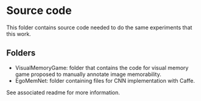 # Source code
This folder contains source code needed to do the same experiments that this work.

## Folders
* VisualMemoryGame: folder that contains the code for visual memory game proposed to manually annotate image memorability.
* EgoMemNet: folder containing files for CNN implementation with Caffe.

See associated readme for more information.
